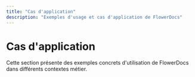 ```yaml
---
title: "Cas d'application"
description: "Exemples d'usage et cas d'application de FlowerDocs"
---
```


# Cas d'application

Cette section présente des exemples concrets d'utilisation de FlowerDocs dans différents contextes métier.